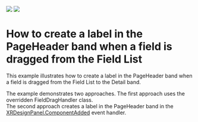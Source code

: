 <!-- default badges list -->
[![](https://img.shields.io/badge/Open_in_DevExpress_Support_Center-FF7200?style=flat-square&logo=DevExpress&logoColor=white)](https://supportcenter.devexpress.com/ticket/details/T457241)
[![](https://img.shields.io/badge/📖_How_to_use_DevExpress_Examples-e9f6fc?style=flat-square)](https://docs.devexpress.com/GeneralInformation/403183)
<!-- default badges end -->
# How to create a label in the PageHeader band when a field is dragged from the Field List


<p>This example illustrates how to create a label in the PageHeader band when a field is dragged from the Field List to the Detail band. </p>
<p>The example demonstrates two approaches. The first approach uses the overridden FieldDragHandler class. <br>The second approach creates a label in the PageHeader band in the <a href="https://documentation.devexpress.com/#XtraReports/DevExpressXtraReportsUserDesignerXRDesignPanel_ComponentAddedtopic">XRDesignPanel.ComponentAdded</a> event handler.</p>

<br/>


